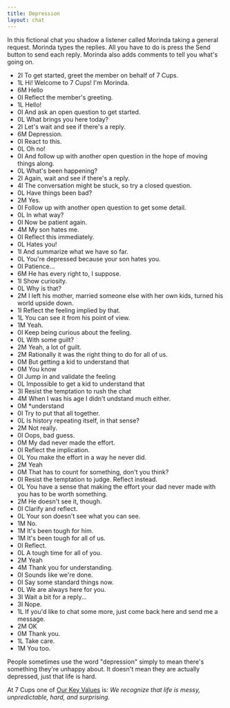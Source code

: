 ```yaml
---
title: Depression
layout: chat
---
```

In this fictional chat you shadow a listener called Morinda taking a general request. Morinda types the replies. All you have to do is press the Send button to send each reply. Morinda also adds comments to tell you what's going on.

- 2I To get started, greet the member on behalf of 7 Cups.
- 1L Hi! Welcome to 7 Cups! I'm Morinda.
- 6M Hello
- 0I Reflect the member's greeting.
- 1L Hello!
- 0I And ask an open question to get started.
- 0L What brings you here today?
- 2I Let's wait and see if there's a reply.
- 6M Depression.
- 0I React to this.
- 0L Oh no!
- 0I And follow up with another open question in the hope of moving things along.
- 0L What's been happening?
- 2I Again, wait and see if there's a reply.
- 4I The conversation might be stuck, so try a closed question.
- 0L Have things been bad?
- 2M Yes.
- 0I Follow up with another open question to get some detail.
- 0L In what way?
- 0I Now be patient again.
- 4M My son hates me.
- 0I Reflect this immediately.
- 0L Hates you!
- 1I And summarize what we have so far.
- 0L You're depressed because your son hates you.
- 0I Patience...
- 6M He has every right to, I suppose.
- 1I Show curiosity.
- 0L Why is that?
- 2M I left his mother, married someone else with her own kids, turned his world upside down.
- 1I Reflect the feeling implied by that.
- 1L You can see it from his point of view.
- 1M Yeah.
- 0I Keep being curious about the feeling.
- 0L With some guilt?
- 2M Yeah, a lot of guilt.
- 2M Rationally it was the right thing to do for all of us.
- 0M But getting a kid to understand that
- 0M You know
- 0I Jump in and validate the feeling
- 0L Impossible to get a kid to understand that
- 3I Resist the temptation to rush the chat
- 4M When I was his age I didn't undstand much either.
- 0M \*understand
- 0I Try to put that all together.
- 0L Is history repeating itself, in that sense?
- 2M Not really.
- 0I Oops, bad guess.
- 0M My dad never made the effort.
- 0I Reflect the implication.
- 0L You make the effort in a way he never did.
- 2M Yeah
- 0M That has to count for something, don't you think?
- 0I Resist the temptation to judge. Reflect instead.
- 0L You have a sense that making the effort your dad never made with you has to be worth something.
- 2M He doesn't see it, though.
- 0I Clarify and reflect.
- 0L Your son doesn't see what you can see.
- 1M No.
- 1M It's been tough for him.
- 1M It's been tough for all of us.
- 0I Reflect.
- 0L A tough time for all of you.
- 2M Yeah
- 4M Thank you for understanding.
- 0I Sounds like we're done.
- 0I Say some standard things now.
- 0L We are always here for you.
- 3I Wait a bit for a reply...
- 3I Nope.
- 1L If you'd like to chat some more, just come back here and send me a message.
- 2M OK
- 0M Thank you.
- 1L Take care.
- 1M You too.

People sometimes use the word "depression" simply to mean there's something they're unhappy about. It doesn't mean they are actually depressed, just that life is hard.

At 7 Cups one of [Our Key Values](https://www.7cups.com/about/values.php) is: *We recognize that life is messy, unpredictable, hard, and surprising.*
